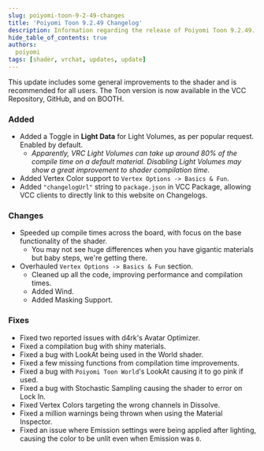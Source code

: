 ```yaml
---
slug: poiyomi-toon-9-2-49-changes
title: 'Poiyomi Toon 9.2.49 Changelog'
description: Information regarding the release of Poiyomi Toon 9.2.49.
hide_table_of_contents: true
authors:
  poiyomi
tags: [shader, vrchat, updates, update]
---
```


This update includes some general improvements to the shader and is recommended for all users. The Toon version is now available in the VCC Repository, GitHub, and on BOOTH.

### Added
- Added a Toggle in **Light Data** for Light Volumes, as per popular request. Enabled by default.
  - *Apparently, VRC Light Volumes can take up around 80% of the compile time on a default material. Disabling Light Volumes may show a great improvement to shader compilation time.* 
- Added Vertex Color support to `Vertex Options -> Basics & Fun`.
- Added `"changelogUrl"` string to `package.json` in VCC Package, allowing VCC clients to directly link to this website on Changelogs.

### Changes
- Speeded up compile times across the board, with focus on the base functionality of the shader.
  - You may not see huge differences when you have gigantic materials but baby steps, we're getting there.
- Overhauled `Vertex Options -> Basics & Fun` section.
  - Cleaned up all the code, improving performance and compilation times.
  - Added Wind.
  - Added Masking Support.

### Fixes
- Fixed two reported issues with d4rk's Avatar Optimizer.
- Fixed a compilation bug with shiny materials.
- Fixed a bug with LookAt being used in the World shader.
- Fixed a few missing functions from compilation time improvements.
- Fixed a bug with `Poiyomi Toon World`'s LookAt causing it to go pink if used.
- Fixed a bug with Stochastic Sampling causing the shader to error on Lock In.
- Fixed Vertex Colors targeting the wrong channels in Dissolve.
- Fixed a million warnings being thrown when using the Material Inspector.
- Fixed an issue where Emission settings were being applied after lighting, causing the color to be unlit even when Emission was `0`.